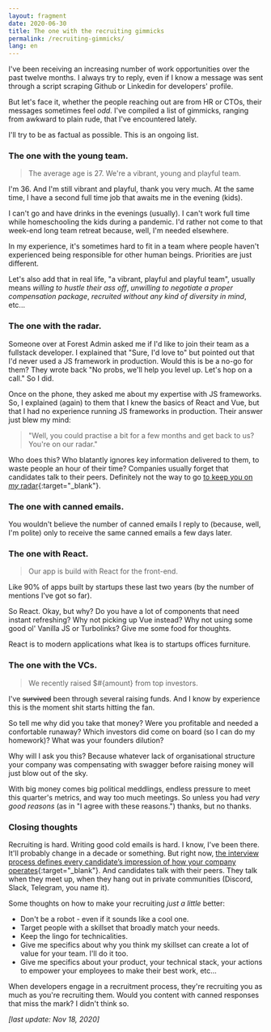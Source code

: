 ```yaml
---
layout: fragment
date: 2020-06-30
title: The one with the recruiting gimmicks
permalink: /recruiting-gimmicks/
lang: en
---
```


I've been receiving an increasing number of work opportunities over the past twelve months. I always try to reply, even if I know a message was sent through a script scraping Github or Linkedin for developers' profile.

But let's face it, whether the people reaching out are from HR or CTOs, their messages sometimes feel _odd_. I've compiled a list of gimmicks, ranging from awkward to plain rude, that I've encountered lately.

I'll try to be as factual as possible. This is an ongoing list.

### The one with the young team.


> The average age is 27. We're a vibrant, young and playful team.

I'm 36. And I'm still vibrant and playful, thank you very much. At the same time, I have a second full time job that awaits me in the evening (kids).

I can't go and have drinks in the evenings (usually). I can't work full time while homeschooling the kids during a pandemic. I'd rather not come to that week-end long team retreat because, well, I'm needed elsewhere.

In my experience, it's sometimes hard to fit in a team where people haven't experienced being responsible for other human beings. Priorities are just different.

Let's also add that in real life, "a vibrant, playful and playful team", usually means *willing to hustle their ass off*, *unwilling to negotiate a proper compensation package*, *recruited without any kind of diversity in mind*, etc...

### The one with the radar.

Someone over at Forest Admin asked me if I'd like to join their team as a fullstack developer. I explained that "Sure, I'd love to" but pointed out that I'd never used a JS framework in production. Would this is be a no-go for them? They wrote back "No probs, we'll help you level up. Let's hop on a call." So I did.

Once on the phone, they asked me about my expertise with JS frameworks. So, I explained (again) to them that I knew the basics of React and Vue, but that I had no experience running JS frameworks in production. Their answer just blew my mind:

> "Well, you could practise a bit for a few months and get back to us? You're on our radar."

Who does this? Who blatantly ignores key information delivered to them, to waste people an hour of their time? Companies usually forget that candidates talk to their peers. Definitely not the way to go [to keep you on *my* radar](https://twitter.com/patio11/status/601610607993835520){:target="\_blank"}.

### The one with canned emails.

You wouldn't believe the number of canned emails I reply to (because, well, I'm polite) only to receive the same canned emails a few days later.

### The one with React.

> Our app is build with React for the front-end.

Like 90% of apps built by startups these last two years (by the number of mentions I've got so far).

So React. Okay, but why? Do you have a lot of components that need instant refreshing? Why not picking up Vue instead? Why not using some good ol' Vanilla JS or Turbolinks? Give me some food for thoughts.

React is to modern applications what Ikea is to startups offices furniture.

### The one with the VCs.

> We recently raised $#{amount} from top investors.

I've ~~survived~~ been through several raising funds. And I know by experience this is the moment shit starts hitting the fan.

So tell me why did you take that money? Were you profitable and needed a confortable runaway? Which investors did come on board (so I can do my homework)? What was your founders dilution?

Why will I ask you this? Because whatever lack of organisational structure your company was compensating with swagger before raising money will just blow out of the sky.

With big money comes big political meddlings, endless pressure to meet this quarter's metrics, and way too much meetings. So unless you had *very good reasons* (as in "I agree with these reasons.") thanks, but no thanks.

### Closing thoughts

Recruiting is hard. Writing good cold emails is hard. I know, I've been there. It'll probably change in a decade or something. But right now, [the interview process defines every candidate’s impression of how your company operates](https://juanitofatas.com/reject-fast-reject-early){:target="\_blank"}. And candidates talk with their peers. They talk when they meet up, when they hang out in private communities (Discord, Slack, Telegram, you name it).

Some thoughts on how to make your recruiting _just a little_ better:
- Don't be a robot - even if it sounds like a cool one.
- Target people with a skillset that broadly match your needs.
- Keep the lingo for technicalities.
- Give me specifics about why you think my skillset can create a lot of value for your team. I'll do it too.
- Give me specifics about your product, your technical stack, your actions to empower your employees to make their best work, etc...

When developers engage in a recruitment process, they're recruiting you as much as you're recruiting them. Would you content with canned responses that miss the mark? I didn't think so.

_[last update: Nov 18, 2020]_
